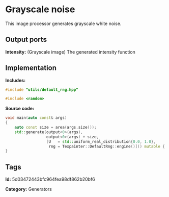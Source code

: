 # Grayscale noise

This image processor generates grayscale white noise.

## Output ports

__Intensity:__ (Grayscale image) The generated intensity function

## Implementation

__Includes:__ 

```c++
#include "utils/default_rng.hpp"

#include <random>
```

__Source code:__ 

```c++
void main(auto const& args)
{
	auto const size = area(args.size());
	std::generate(output<0>(args),
	              output<0>(args) + size,
	              [U   = std::uniform_real_distribution{0.0, 1.0},
	               rng = Texpainter::DefaultRng::engine()]() mutable { return U(rng); });
}
```

## Tags

__Id:__ 5d03472443bfc964fea98df862b20bf6

__Category:__ Generators